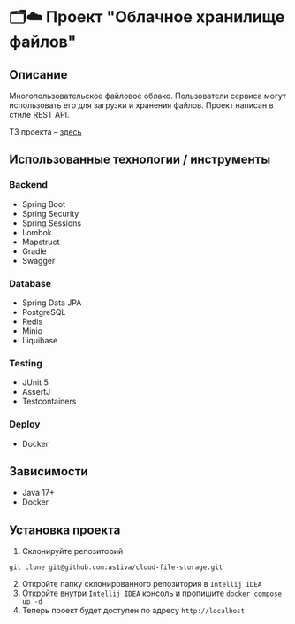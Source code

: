 # 🗂️☁️ Проект "Облачное хранилище файлов"
## Описание
Многопользовательское файловое облако. Пользователи сервиса могут использовать его для загрузки и хранения файлов. Проект написан в стиле REST API.

ТЗ проекта – [здесь](https://zhukovsd.github.io/java-backend-learning-course/projects/cloud-file-storage/)

## Использованные технологии / инструменты
### Backend
- Spring Boot
- Spring Security
- Spring Sessions
- Lombok
- Mapstruct
- Gradle
- Swagger

### Database
- Spring Data JPA
- PostgreSQL
- Redis
- Minio
- Liquibase

### Testing
- JUnit 5
- AssertJ
- Testcontainers

### Deploy
- Docker

## Зависимости
- Java 17+
- Docker

## Установка проекта
1. Склонируйте репозиторий
```
git clone git@github.com:as1iva/cloud-file-storage.git
```
2. Откройте папку склонированного репозитория в `Intellij IDEA`
3. Откройте внутри `Intellij IDEA` консоль и пропишите `docker compose up -d`
4. Теперь проект будет доступен по адресу `http://localhost`
